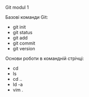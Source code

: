 Git modul 1

Базові команди Git:
- git init
- git status
- git add
- git commit
- git version

Основи роботи в командній стрічці:
- cd
- ls
- cd ..
- ld -a
- vim .
